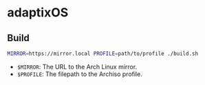 # adaptixOS

## Build

```sh
MIRROR=https://mirror.local PROFILE=path/to/profile ./build.sh
```

- `$MIRROR`: The URL to the Arch Linux mirror.
- `$PROFILE`: The filepath to the Archiso profile.
